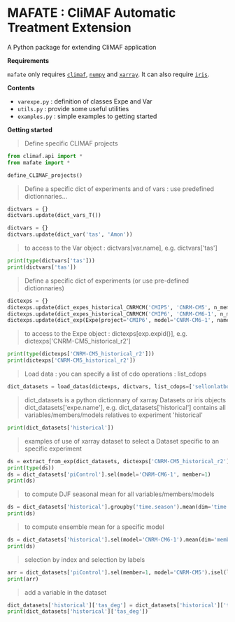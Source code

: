 # MAFATE : CliMAF Automatic Treatment Extension

A Python package for extending CliMAF application

**Requirements**

`mafate` only requires [`climaf`](http://climaf.readthedocs.org), [`numpy`](http://numpy.org) and [`xarray`](http://xarray.pydata.org).
It can also require [`iris`](https://scitools.org.uk/iris/docs/latest).

**Contents**

* `varexpe.py` : definition of classes Expe and Var
* `utils.py` : provide some useful utilities
* `examples.py` : simple examples to getting started

**Getting started**

> Define specific CLIMAF projects
```python
from climaf.api import *
from mafate import *

define_CLIMAF_projects()
```

> Define a specific dict of experiments and of vars : use predefined dictionnaries...
```python
dictvars = {}
dictvars.update(dict_vars_T())

dictvars = {}
dictvars.update(dict_var('tas', 'Amon'))
```

> to access to the Var object : dictvars[var.name], e.g. dictvars['tas']
```python
print(type(dictvars['tas']))
print(dictvars['tas'])
```

> Define a specific dict of experiments (or use pre-defined dictionnaries)
```python
dictexps = {}
dictexps.update(dict_expes_historical_CNRMCM('CMIP5', 'CNRM-CM5', n_member=3, ybeg=1981, yend=2010, yend_piControl=2349))
dictexps.update(dict_expes_historical_CNRMCM('CMIP6', 'CNRM-CM6-1', n_member=3, ybeg=1981, yend=2010, yend_piControl=2349))
dictexps.update(dict_exp(Expe(project='CMIP6', model='CNRM-CM6-1', name='expo-2xCO2', number=1, adds=dict(root='/cnrm/amacs/USERS/stmartin/DATA'), ybeg=1850, yend=1879)))
```

> to access to the Expe object : dictexps[exp.expid()], e.g. dictexps['CNRM-CM5_historical_r2']
```python
print(type(dictexps['CNRM-CM5_historical_r2']))
print(dictexps['CNRM-CM5_historical_r2'])
```

> Load data : you can specify a list of cdo operations : list_cdops
```python
dict_datasets = load_datas(dictexps, dictvars, list_cdops=['sellonlatbox,0,360,-30,30', 'fldmean'], verbose=True)
```

> dict_datasets is a python dictionnary of xarray Datasets or iris objects
> dict_datasets['expe.name'], e.g. dict_datasets['historical'] contains all variables/members/models relatives to experiment 'historical'
```python
print(dict_datasets['historical'])
```

> examples of use of xarray dataset
> to select a Dataset specific to an specific experiment
```python
ds = extract_from_exp(dict_datasets, dictexps['CNRM-CM5_historical_r2'])
print(type(ds))
ds = dict_datasets['piControl'].sel(model='CNRM-CM6-1', member=1)
print(ds)
```

> to compute DJF seasonal mean for all variables/members/models
```python
ds = dict_datasets['historical'].groupby('time.season').mean(dim='time').sel(season='DJF')
print(ds)
```

> to compute ensemble mean for a specific model
```python
ds = dict_datasets['historical'].sel(model='CNRM-CM6-1').mean(dim='member')
print(ds)
```

> selection by index and selection by labels
```python
arr = dict_datasets['piControl'].sel(member=1, model='CNRM-CM5').isel(lon=0, lat=0, time=np.arange(0,10))['tas'].values
print(arr)
```

> add a variable in the dataset
```python
dict_datasets['historical']['tas_deg'] = dict_datasets['historical']['tas'] - 273.15
print(dict_datasets['historical']['tas_deg'])
```
